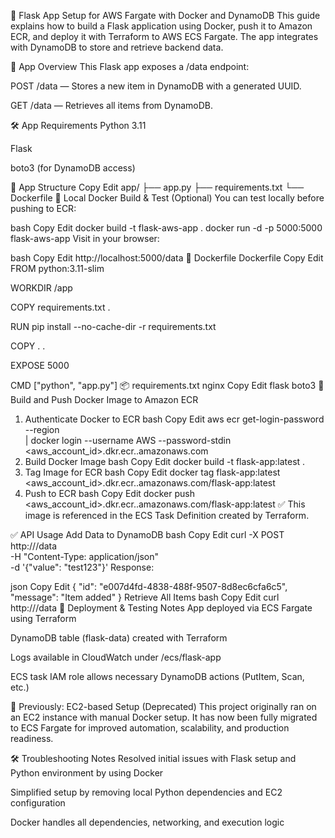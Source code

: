 
🐍 Flask App Setup for AWS Fargate with Docker and DynamoDB
This guide explains how to build a Flask application using Docker, push it to Amazon ECR, and deploy it with Terraform to AWS ECS Fargate.
The app integrates with DynamoDB to store and retrieve backend data.

🧠 App Overview
This Flask app exposes a /data endpoint:

POST /data — Stores a new item in DynamoDB with a generated UUID.

GET /data — Retrieves all items from DynamoDB.

🛠️ App Requirements
Python 3.11

Flask

boto3 (for DynamoDB access)

📁 App Structure
Copy
Edit
app/
├── app.py
├── requirements.txt
└── Dockerfile
🔧 Local Docker Build & Test (Optional)
You can test locally before pushing to ECR:

bash
Copy
Edit
docker build -t flask-aws-app .
docker run -d -p 5000:5000 flask-aws-app
Visit in your browser:

bash
Copy
Edit
http://localhost:5000/data
🐳 Dockerfile
Dockerfile
Copy
Edit
FROM python:3.11-slim

WORKDIR /app

COPY requirements.txt .

RUN pip install --no-cache-dir -r requirements.txt

COPY . .

EXPOSE 5000

CMD ["python", "app.py"]
📦 requirements.txt
nginx
Copy
Edit
flask
boto3
🚀 Build and Push Docker Image to Amazon ECR
1. Authenticate Docker to ECR
bash
Copy
Edit
aws ecr get-login-password --region <aws-region> \
  | docker login --username AWS --password-stdin <aws_account_id>.dkr.ecr.<aws-region>.amazonaws.com
2. Build Docker Image
bash
Copy
Edit
docker build -t flask-app:latest .
3. Tag Image for ECR
bash
Copy
Edit
docker tag flask-app:latest <aws_account_id>.dkr.ecr.<aws-region>.amazonaws.com/flask-app:latest
4. Push to ECR
bash
Copy
Edit
docker push <aws_account_id>.dkr.ecr.<aws-region>.amazonaws.com/flask-app:latest
✅ This image is referenced in the ECS Task Definition created by Terraform.

✅ API Usage
Add Data to DynamoDB
bash
Copy
Edit
curl -X POST http://<ALB-DNS-NAME>/data \
  -H "Content-Type: application/json" \
  -d '{"value": "test123"}'
Response:

json
Copy
Edit
{
  "id": "e007d4fd-4838-488f-9507-8d8ec6cfa6c5",
  "message": "Item added"
}
Retrieve All Items
bash
Copy
Edit
curl http://<ALB-DNS-NAME>/data
🧪 Deployment & Testing Notes
App deployed via ECS Fargate using Terraform

DynamoDB table (flask-data) created with Terraform

Logs available in CloudWatch under /ecs/flask-app

ECS task IAM role allows necessary DynamoDB actions (PutItem, Scan, etc.)

📌 Previously: EC2-based Setup (Deprecated)
This project originally ran on an EC2 instance with manual Docker setup.
It has now been fully migrated to ECS Fargate for improved automation, scalability, and production readiness.

🛠 Troubleshooting Notes
Resolved initial issues with Flask setup and Python environment by using Docker

Simplified setup by removing local Python dependencies and EC2 configuration

Docker handles all dependencies, networking, and execution logic
